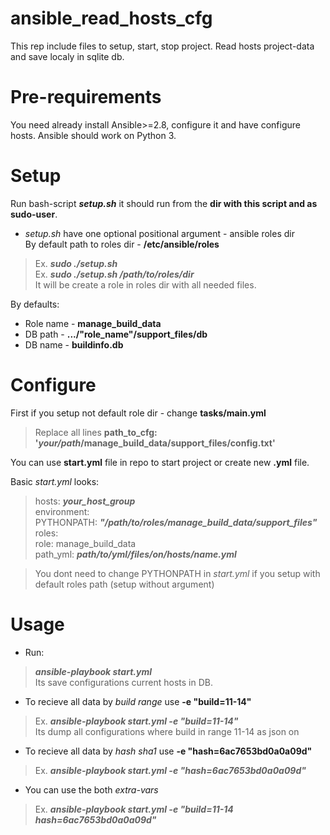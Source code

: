 # ansible_read_hosts_cfg
This rep include files to setup, start, stop project. Read hosts project-data and save localy in sqlite db.

# Pre-requirements
You need already install Ansible>=2.8, configure it and have configure hosts. Ansible should work on Python 3.

# Setup
Run bash-script ***setup.sh*** it should run from the **dir with this script and as sudo-user**.  
- *setup.sh* have one optional positional argument - ansible roles dir  
By default path to roles dir - **/etc/ansible/roles**  
> Ex. ***sudo ./setup.sh***    
> Ex. ***sudo ./setup.sh /path/to/roles/dir***    
It will be create a role in roles dir with all needed files.  

By defaults:  
- Role name - **manage_build_data**
- DB path - **.../"role_name"/support_files/db**
- DB name - **buildinfo.db**

# Configure
First if you setup not default role dir - change **tasks/main.yml**  
> Replace all lines **path_to_cfg: '_your/path_/manage_build_data/support_files/config.txt'**

You can use **start.yml** file in repo to start project or create new **.yml** file.  

Basic *start.yml* looks:
> hosts: ***your_host_group***  
  environment:  
    PYTHONPATH: ***"/path/to/roles/manage_build_data/support_files"***  
  roles:  
      role: manage_build_data  
      path_yml: ***path/to/yml/files/on/hosts/name.yml***
  
> You dont need to change PYTHONPATH in *start.yml* if you setup with default roles path (setup without argument)

# Usage
- Run:
> ***ansible-playbook start.yml***  
Its save configurations current hosts in DB.  

- To recieve all data by *build range* use **-e "build=11-14"**  
> Ex. ***ansible-playbook start.yml -e "build=11-14"***  
Its dump all configurations where build in range 11-14 as json on
- To recieve all data by *hash sha1* use **-e "hash=6ac7653bd0a0a09d"**  
> Ex. ***ansible-playbook start.yml -e "hash=6ac7653bd0a0a09d"***  

- You can use the both *extra-vars*  
> Ex. ***ansible-playbook start.yml -e "build=11-14 hash=6ac7653bd0a0a09d"***

